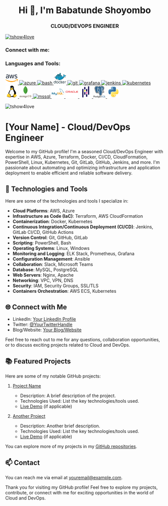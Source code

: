 <h1 align="center">Hi 👋, I'm Babatunde Shoyombo</h1>
<h3 align="center">CLOUD/DEVOPS ENGINEER</h3>

<p align="left"> <a href="https://github.com/ryo-ma/github-profile-trophy"><img src="https://github-profile-trophy.vercel.app/?username=tshow4love" alt="tshow4love" /></a> </p>

<h3 align="left">Connect with me:</h3>
<p align="left">
</p>

<h3 align="left">Languages and Tools:</h3>
<p align="left"> <a href="https://aws.amazon.com" target="_blank" rel="noreferrer"> <img src="https://raw.githubusercontent.com/devicons/devicon/master/icons/amazonwebservices/amazonwebservices-original-wordmark.svg" alt="aws" width="40" height="40"/> </a> <a href="https://azure.microsoft.com/en-in/" target="_blank" rel="noreferrer"> <img src="https://www.vectorlogo.zone/logos/microsoft_azure/microsoft_azure-icon.svg" alt="azure" width="40" height="40"/> </a> <a href="https://www.gnu.org/software/bash/" target="_blank" rel="noreferrer"> <img src="https://www.vectorlogo.zone/logos/gnu_bash/gnu_bash-icon.svg" alt="bash" width="40" height="40"/> </a> <a href="https://www.docker.com/" target="_blank" rel="noreferrer"> <img src="https://raw.githubusercontent.com/devicons/devicon/master/icons/docker/docker-original-wordmark.svg" alt="docker" width="40" height="40"/> </a> <a href="https://git-scm.com/" target="_blank" rel="noreferrer"> <img src="https://www.vectorlogo.zone/logos/git-scm/git-scm-icon.svg" alt="git" width="40" height="40"/> </a> <a href="https://grafana.com" target="_blank" rel="noreferrer"> <img src="https://www.vectorlogo.zone/logos/grafana/grafana-icon.svg" alt="grafana" width="40" height="40"/> </a> <a href="https://www.jenkins.io" target="_blank" rel="noreferrer"> <img src="https://www.vectorlogo.zone/logos/jenkins/jenkins-icon.svg" alt="jenkins" width="40" height="40"/> </a> <a href="https://kubernetes.io" target="_blank" rel="noreferrer"> <img src="https://www.vectorlogo.zone/logos/kubernetes/kubernetes-icon.svg" alt="kubernetes" width="40" height="40"/> </a> <a href="https://www.linux.org/" target="_blank" rel="noreferrer"> <img src="https://raw.githubusercontent.com/devicons/devicon/master/icons/linux/linux-original.svg" alt="linux" width="40" height="40"/> </a> <a href="https://www.mongodb.com/" target="_blank" rel="noreferrer"> <img src="https://raw.githubusercontent.com/devicons/devicon/master/icons/mongodb/mongodb-original-wordmark.svg" alt="mongodb" width="40" height="40"/> </a> <a href="https://www.microsoft.com/en-us/sql-server" target="_blank" rel="noreferrer"> <img src="https://www.svgrepo.com/show/303229/microsoft-sql-server-logo.svg" alt="mssql" width="40" height="40"/> </a> <a href="https://www.mysql.com/" target="_blank" rel="noreferrer"> <img src="https://raw.githubusercontent.com/devicons/devicon/master/icons/mysql/mysql-original-wordmark.svg" alt="mysql" width="40" height="40"/> </a> <a href="https://www.oracle.com/" target="_blank" rel="noreferrer"> <img src="https://raw.githubusercontent.com/devicons/devicon/master/icons/oracle/oracle-original.svg" alt="oracle" width="40" height="40"/> </a> <a href="https://pandas.pydata.org/" target="_blank" rel="noreferrer"> <img src="https://raw.githubusercontent.com/devicons/devicon/2ae2a900d2f041da66e950e4d48052658d850630/icons/pandas/pandas-original.svg" alt="pandas" width="40" height="40"/> </a> <a href="https://www.postgresql.org" target="_blank" rel="noreferrer"> <img src="https://raw.githubusercontent.com/devicons/devicon/master/icons/postgresql/postgresql-original-wordmark.svg" alt="postgresql" width="40" height="40"/> </a> <a href="https://www.python.org" target="_blank" rel="noreferrer"> <img src="https://raw.githubusercontent.com/devicons/devicon/master/icons/python/python-original.svg" alt="python" width="40" height="40"/> </a> </p>

<p><img align="center" src="https://github-readme-stats.vercel.app/api/top-langs?username=tshow4love&show_icons=true&locale=en&layout=compact" alt="tshow4love" /></p>

# [Your Name] - Cloud/DevOps Engineer

Welcome to my GitHub profile! I'm a seasoned Cloud/DevOps Engineer with expertise in AWS, Azure, Terraform, Docker, CI/CD, CloudFormation, PowerShell, Linux, Kubernetes, Git, GitLab, GitHub, Jenkins, and more. I'm passionate about automating and optimizing infrastructure and application deployment to enable efficient and reliable software delivery.

## 🔧 Technologies and Tools

Here are some of the technologies and tools I specialize in:

- **Cloud Platforms**: AWS, Azure
- **Infrastructure as Code (IaC)**: Terraform, AWS CloudFormation
- **Containerization**: Docker, Kubernetes
- **Continuous Integration/Continuous Deployment (CI/CD)**: Jenkins, GitLab CI/CD, GitHub Actions
- **Version Control**: Git, GitHub, GitLab
- **Scripting**: PowerShell, Bash
- **Operating Systems**: Linux, Windows
- **Monitoring and Logging**: ELK Stack, Prometheus, Grafana
- **Configuration Management**: Ansible
- **Collaboration**: Slack, Microsoft Teams
- **Database**: MySQL, PostgreSQL
- **Web Servers**: Nginx, Apache
- **Networking**: VPC, VPN, DNS
- **Security**: IAM, Security Groups, SSL/TLS
- **Containers Orchestration**: AWS ECS, Kubernetes

## 🌐 Connect with Me

- LinkedIn: [Your LinkedIn Profile](https://www.linkedin.com/in/yourprofile/)
- Twitter: [@YourTwitterHandle](https://twitter.com/yourtwitterhandle)
- Blog/Website: [Your Blog/Website](https://www.yourwebsite.com)

Feel free to reach out to me for any questions, collaboration opportunities, or to discuss exciting projects related to Cloud and DevOps.

## 📚 Featured Projects

Here are some of my notable GitHub projects:

1. [Project Name](https://github.com/yourusername/project-name)
   - Description: A brief description of the project.
   - Technologies Used: List the key technologies/tools used.
   - [Live Demo](https://www.yourprojectdemo.com) (if applicable)
   
2. [Another Project](https://github.com/yourusername/another-project)
   - Description: Another brief description.
   - Technologies Used: List the key technologies/tools used.
   - [Live Demo](https://www.anotherprojectdemo.com) (if applicable)

You can explore more of my projects in my [GitHub repositories](https://github.com/yourusername).

## 📫 Contact

You can reach me via email at [youremail@example.com](mailto:youremail@example.com).

Thank you for visiting my GitHub profile! Feel free to explore my projects, contribute, or connect with me for exciting opportunities in the world of Cloud and DevOps.
